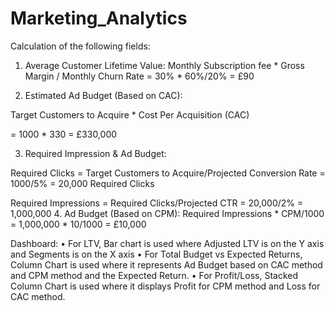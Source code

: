 # Marketing_Analytics

Calculation of the following fields:
1.	Average Customer Lifetime Value:
Monthly Subscription fee * Gross Margin / Monthly Churn Rate
= 30% * 60%/20% = £90

2.	Estimated Ad Budget (Based on CAC):

Target Customers to Acquire * Cost Per Acquisition (CAC)

= 1000 * 330 = £330,000

3.	Required Impression & Ad Budget:

Required Clicks = Target Customers to Acquire/Projected Conversion Rate
= 1000/5% = 20,000 Required Clicks

Required Impressions = Required Clicks/Projected CTR
= 20,000/2% = 1,000,000
4.	Ad Budget (Based on CPM):
Required Impressions * CPM/1000
= 1,000,000 * 10/1000 = £10,000

 Dashboard:
•	For LTV, Bar chart is used where Adjusted LTV is on the Y axis and Segments is on the X axis
•	For Total Budget vs Expected Returns, Column Chart is used where it represents Ad Budget based on CAC method and CPM method and the Expected Return.
•	For Profit/Loss, Stacked Column Chart is used where it displays Profit for CPM method and Loss for CAC method.
